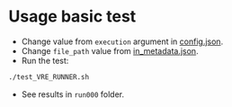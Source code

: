 # Usage basic test

- Change value from `execution` argument in [config.json](https://github.com/inab/vre_dpfrep_executor/blob/master/tests/basic/config.json).
- Change `file_path` value from [in_metadata.json](https://github.com/inab/vre_dpfrep_executor/blob/master/tests/basic/in_metadata.json).
- Run the test:
```bash
./test_VRE_RUNNER.sh
```
- See results in `run000` folder.
